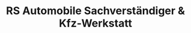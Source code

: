 ---
title: "RS Automobile Sachverständiger & Kfz-Werkstatt"
url: /goettingen/rs-automobile-sachverstaendiger-und-kfz-werkstatt/
shop: Autowerkstatt
---
